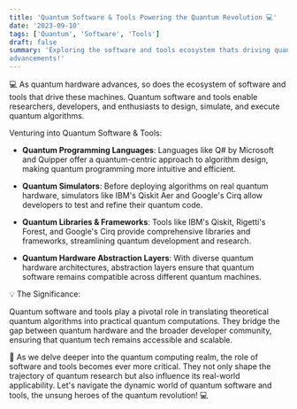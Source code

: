 ```yaml
---
title: 'Quantum Software & Tools Powering the Quantum Revolution 💻'
date: '2023-09-10'
tags: ['Quantum', 'Software', 'Tools']
draft: false
summary: 'Exploring the software and tools ecosystem thats driving quantum technological 
advancements!'
---
```


💻 As quantum hardware advances, so does the ecosystem of software and tools that drive these machines. Quantum software and tools enable researchers, developers, and enthusiasts to design, simulate, and execute quantum algorithms.

Venturing into Quantum Software & Tools:

- **Quantum Programming Languages**: Languages like Q# by Microsoft and Quipper offer a quantum-centric approach to algorithm design, making quantum programming more intuitive and efficient.

- **Quantum Simulators**: Before deploying algorithms on real quantum hardware, simulators like IBM's Qiskit Aer and Google's Cirq allow developers to test and refine their quantum code.

- **Quantum Libraries & Frameworks**: Tools like IBM's Qiskit, Rigetti's Forest, and Google's Cirq provide comprehensive libraries and frameworks, streamlining quantum development and research.

- **Quantum Hardware Abstraction Layers**: With diverse quantum hardware architectures, abstraction layers ensure that quantum software remains compatible across different quantum machines.

💡 The Significance:

Quantum software and tools play a pivotal role in translating theoretical quantum algorithms into practical quantum computations. They bridge the gap between quantum hardware and the broader developer community, ensuring that quantum tech remains accessible and scalable.

🚀 As we delve deeper into the quantum computing realm, the role of software and tools becomes ever more critical. They not only shape the trajectory of quantum research but also influence its real-world applicability. Let's navigate the dynamic world of quantum software and tools, the unsung heroes of the quantum revolution! 💻
